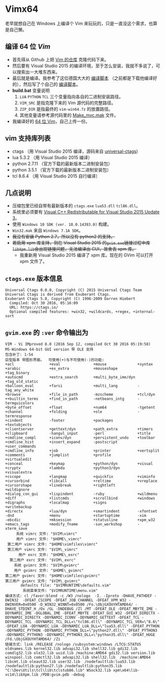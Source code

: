 # Vimx64
老早就想自己在 Windows 上编译个 Vim 来玩玩的，只是一直没这个需求，也算是自己懒。

## 编译 64 位 *Vim*
+ 首先得从 Github 上把 [Vim 的仓库][1] 克隆代码下来。
+ 然后要有 Visual Studio 2015 的编译环境，至于怎么安装，我就不多说了，可以搜索出一大堆东西来。
+ 最后就是编译。我参考了这位德国大大的 [编译脚本][2] （之前都是下载他编译好的），然后写了个自己的 [编译脚本](build.bat)。
+ **build.bat** 变量说明
    1. `LUA` `PYTHON` `TCL` 三个变量指向各自的二进制安装路径。
    2. `VIM_SRC` 是指克隆下来的 Vim 源代码的完整路径。
    2. `ZIP_DIR` 是指最终的 `vim-win64.7z` 的放置路径。
    3. 其他变量请参考源代码里的 [Make_mvc.mak][4] 文件。
+ 我编译好的 [64 位 Vim](vim-win64.7z)，自己上传一份。

## vim 支持库列表
+ ctags （用 Visual Studio 2015 编译，源码来自 [universal-ctags][3])
+ lua 5.3.2 （用 Visual Studio 2015 编译）
+ python 2.7.11 （官方下载的最新版本二进制安装包）
+ python 3.5.1 （官方下载的最新版本二进制安装包）
+ tcl 8.6.4 （用 Visual Studio 2015 自行编译）

## 几点说明
+ 压缩包里已经自带有最新版本的 `ctags.exe` `lua53.dll` `tcl86.dll`。
+ 系统里必须要有 [Visual C++ Redistributable for Visual Studio 2015 Update 3][5]。
+ 使用 `Windows 10 SDK (ver. 10.0.14393.0)` 构建。
+ `Win32.mak` 来自 `Windows 7.1A SDK`。
+ ~~我没有安装 Python 2.7，所以没有 python2 的支持。~~
+ ~~若启用 xpm 库支持，则在 Visual Studio 2015 的`gvim.exe`链接过程中库`libXpm.lib`会出现链接问题，无法编译出 GUI，故舍去 xpm 库。~~
    + 我重新用 Visual Studio 2015 编译了 xpm 库。现在的 GVim 可以打开 xpm 文件了。

## `ctags.exe` 版本信息
```
Universal Ctags 0.0.0, Copyright (C) 2015 Universal Ctags Team
Universal Ctags is derived from Exuberant Ctags.
Exuberant Ctags 5.8, Copyright (C) 1996-2009 Darren Hiebert
  Compiled: Oct 30 2016, 05:16:09
  URL: https://ctags.io/
  Optional compiled features: +win32, +wildcards, +regex, +internal-sort
```

## `gvim.exe` 的 `:ver` 命令输出为

```
VIM - Vi IMproved 8.0 (2016 Sep 12, compiled Oct 30 2016 05:19:58)
MS-Windows 64-bit GUI version 带 OLE 支持
包含补丁: 1-54
巨型版本 带图形界面。  可使用(+)与不可使用(-)的功能:
+acl                +eval               +mouse              +syntax
+arabic             +ex_extra           +mouseshape         +tag_binary
+autocmd            +extra_search       +multi_byte_ime/dyn +tag_old_static
+balloon_eval       +farsi              +multi_lang         -tag_any_white
+browse             +file_in_path       -mzscheme           +tcl/dyn
++builtin_terms     +find_in_path       -netbeans_intg      -termguicolors
+byte_offset        +float              +num64              -tgetent
+channel            +folding            +ole                -termresponse
+cindent            -footer             +packages           +textobjects
+clientserver       +gettext/dyn        +path_extra         +timers
+clipboard          -hangul_input       -perl               +title
+cmdline_compl      +iconv/dyn          +persistent_undo    +toolbar
+cmdline_hist       +insert_expand      -postscript         +user_commands
+cmdline_info       +job                +printer            +vertsplit
+comments           +jumplist           +profile            +virtualedit
+conceal            +keymap             +python/dyn         +visual
+cryptv             +lambda             +python3/dyn        +visualextra
+cscope             +langmap            +quickfix           +viminfo
+cursorbind         +libcall            +reltime            +vreplace
+cursorshape        +linebreak          +rightleft          +wildignore
+dialog_con_gui     +lispindent         -ruby               +wildmenu
+diff               +listcmds           +scrollbind         +windows
+digraphs           +localmap           +signs              +writebackup
+directx            +lua/dyn            +smartindent        -xfontset
-dnd                +menu               +startuptime        -xim
-ebcdic             +mksession          +statusline         +xpm_w32
+emacs_tags         +modify_fname       -sun_workshop       -xterm_save
     系统 vimrc 文件: "$VIM\vimrc"
     用户 vimrc 文件: "$HOME\_vimrc"
 第二用户 vimrc 文件: "$HOME\vimfiles\vimrc"
 第三用户 vimrc 文件: "$VIM\_vimrc"
      用户 exrc 文件: "$HOME\_exrc"
  第二用户 exrc 文件: "$VIM\_exrc"
    系统 gvimrc 文件: "$VIM\gvimrc"
    用户 gvimrc 文件: "$HOME\_gvimrc"
第二用户 gvimrc 文件: "$HOME\vimfiles\gvimrc"
第三用户 gvimrc 文件: "$VIM\_gvimrc"
       defaults file: "$VIMRUNTIME\defaults.vim"
        系统菜单文件: "$VIMRUNTIME\menu.vim"
编译方式: cl /favor:blend -c /W3 /nologo  -I. -Iproto -DHAVE_PATHDEF -DWIN32  -DFEAT_CSCOPE -DFEAT_JOB_CHANNEL -DFEAT_XPM_W32 -DWINVER=0x0500 -D_WIN32_WINNT=0x0500 /Fo.\ObjGXOUYHTAMD64/ -DHAVE_STDINT_H /Ox /GL -DNDEBUG /Zl /MT -DFEAT_OLE -DFEAT_MBYTE_IME -DDYNAMIC_IME -DGLOBAL_IME -DFEAT_MBYTE -DFEAT_GUI_W32 -DFEAT_DIRECTX -DDYNAMIC_DIRECTX -DDYNAMIC_ICONV -DDYNAMIC_GETTEXT -DFEAT_TCL -DDYNAMIC_TCL -DDYNAMIC_TCL_DLL=\"tcl86.dll\" -DDYNAMIC_TCL_VER=\"8.6\" -DFEAT_LUA -DDYNAMIC_LUA -DDYNAMIC_LUA_DLL=\"lua53.dll\" -DFEAT_PYTHON -DDYNAMIC_PYTHON -DDYNAMIC_PYTHON_DLL=\"python27.dll\" -DFEAT_PYTHON3 -DDYNAMIC_PYTHON3 -DDYNAMIC_PYTHON3_DLL=\"python35.dll\" -DFEAT_HUGE /Fd.\ObjGXOUYHTAMD64/ /Zi
链接方式: link /RELEASE /nologo /subsystem:windows /LTCG:STATUS oldnames.lib kernel32.lib advapi32.lib shell32.lib gdi32.lib  comdlg32.lib ole32.lib uuid.lib /machine:AMD64 gdi32.lib version.lib   winspool.lib comctl32.lib advapi32.lib shell32.lib  /machine:AMD64  libcmt.lib oleaut32.lib user32.lib  /nodefaultlib:lua53.lib   /nodefaultlib:python27.lib /nodefaultlib:python35.lib   "C:\Dev\Utils\tcl\lib\tclstub86.lib" WSock32.lib xpm\x64\lib-vc14\libXpm.lib /PDB:gvim.pdb -debug
```

[1]: https://github.com/vim/vim
[2]: https://tuxproject.de/projects/vim/_compile.bat.php
[3]: https://github.com/universal-ctags/ctags.git
[4]: https://github.com/vim/vim/blob/master/src/Make_mvc.mak
[5]: https://www.microsoft.com/en-us/download/details.aspx?id=53587
